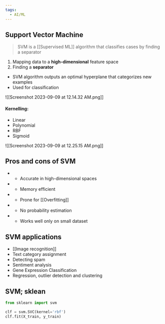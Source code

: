 ```yaml
---
tags:
  - AI/ML
---
```


## Support Vector Machine

>SVM is a [[Supervised ML]] algorithm that classifies cases by finding a separator

1. Mapping data to a __high-dimensional__ feature space
2. Finding a __separator__

- SVM algorithm outputs an optimal hyperplane that categorizes new examples
- Used for classification

![[Screenshot 2023-09-09 at 12.14.32 AM.png]]

#### Kernelling:
- Linear
- Polynomial
- RBF
- Sigmoid


![[Screenshot 2023-09-09 at 12.25.15 AM.png]]


## Pros and cons of SVM
- + Accurate in high-dimensional spaces
- + Memory efficient

- - Prone for [[Overfitting]]
- - No probability estimation
- - Works well only on small dataset


## SVM applications
- [[Image recognition]]
- Text category assignment
- Detecting spam
- Sentiment analysis
- Gene Expression Classification
- Regression, outlier detection and clustering


## SVM; sklean


```python
from sklearn import svm

clf = svm.SVC(kernel='rbf')
clf.fit(X_train, y_train)
```

